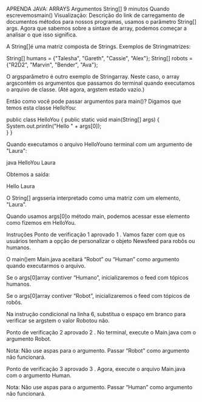 APRENDA JAVA: ARRAYS
Argumentos String[]
9 minutos
Quando escrevemosmain() 
Visualização: Descrição do link de carregamento de documentos
métodos
para nossos programas, usamos o parâmetro String[] args. Agora que sabemos sobre a sintaxe de array, podemos começar a analisar o que isso significa.

A String[]é uma matriz composta de Strings. Exemplos de Stringmatrizes:

String[] humans = {"Talesha", "Gareth", "Cassie", "Alex"};
String[] robots = {"R2D2", "Marvin", "Bender", "Ava"};

O argsparâmetro é outro exemplo de Stringarray. Neste caso, o array argscontém os argumentos que passamos do terminal quando executamos o arquivo de classe. (Até agora, argstem estado vazio.)

Então como você pode passar argumentos para main()? Digamos que temos esta classe HelloYou:

public class HelloYou {
  public static void main(String[] args) {
    System.out.println("Hello " + args[0]);  
  }
}

Quando executamos o arquivo HelloYouno terminal com um argumento de "Laura":

java HelloYou Laura

Obtemos a saída:

Hello Laura

O String[] argsseria interpretado como uma matriz com um elemento, "Laura".

Quando usamos args[0]o método main, podemos acessar esse elemento como fizemos em HelloYou.

Instruções
Ponto de verificação 1 aprovado
1 .
Vamos fazer com que os usuários tenham a opção de personalizar o objeto Newsfeed para robôs ou humanos.

O main()em Main.java aceitará “Robot” ou “Human” como argumento quando executarmos o arquivo.

Se o args[0]array contiver “Humano”, inicializaremos o feed com tópicos humanos.

Se o args[0]array contiver “Robot”, inicializaremos o feed com tópicos de robôs.

Na instrução condicional na linha 6, substitua o espaço em branco para verificar se argstem o valor Robotou não.

Ponto de verificação 2 aprovado
2 .
No terminal, execute o Main.java com o argumento Robot.

Nota: Não use aspas para o argumento. Passar “Robot” como argumento não funcionará.

Ponto de verificação 3 aprovado
3 .
Agora, execute o arquivo Main.java com o argumento Human.

Nota: Não use aspas para o argumento. Passar “Human” como argumento não funcionará.